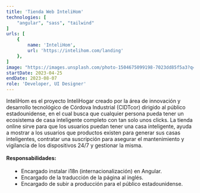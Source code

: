 ```yaml
---
title: 'Tienda Web InteliHom'
technologies: [
    "angular", "sass", "tailwind"
]
urls: [
    {
        name: 'InteliHom',
        url: 'https://intelihom.com/landing'
    },
]
image: "https://images.unsplash.com/photo-1504675099198-7023dd85f5a3?q=80&w=2940&auto=format&fit=crop&ixlib=rb-4.0.3&ixid=M3wxMjA3fDB8MHxwaG90by1wYWdlfHx8fGVufDB8fHx8fA%3D%3D"
startDate: 2023-04-25
endDate: 2023-08-07
role: 'Developer, UI Designer'
---
```

InteliHom es el proyecto InteliHogar creado por la área de innovación y desarrollo tecnológico de Córdova Industrial (CIDTcor) dirigido al público estadounidense, en el cual busca que cualquier persona pueda tener un ecosistema de casa inteligente completo con tan solo unos clicks. La tienda online sirve para que los usuarios puedan tener una casa inteligente, ayuda a mostrar a los usuarios que productos existen para generar sus casas inteligentes, contratar una suscripción para asegurar el mantenimiento y vigilancia de los dispositivos 24/7 y gestionar la misma.
\
\
**Responsabilidades:**

- Encargado instalar i18n (internacionalización) en Angular.
- Encargado de la traducción de la página al inglés.
- Encargado de subir a producción para el público estadounidense.

<style>
    ul {
		list-style: disc !important;
		margin: 18px 0px !important;
		padding: 0px 0px 0px 40px !important;
	}
</style>
